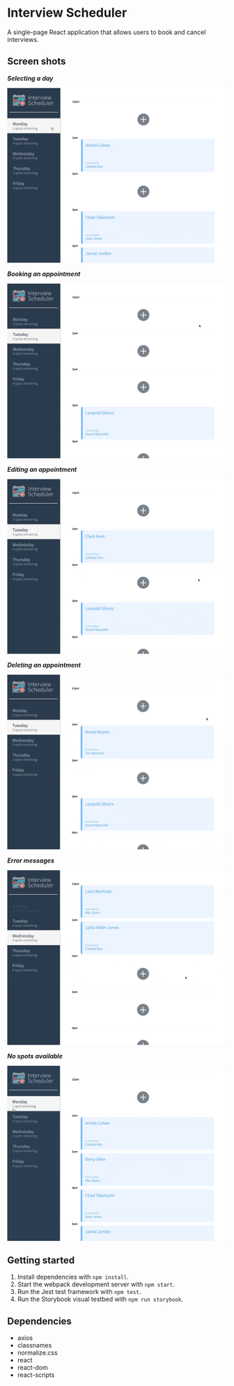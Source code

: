# Interview Scheduler
A single-page React application that allows users to book and cancel interviews.

## Screen shots

***Selecting a day***

!["Selecting a day"](https://github.com/lilyhabbs/scheduler/blob/master/docs/select-day.gif)

***Booking an appointment***

!["Booking an appointment"](https://github.com/lilyhabbs/scheduler/blob/master/docs/book-appt.gif)

***Editing an appointment***

!["Editing an appointment"](https://github.com/lilyhabbs/scheduler/blob/master/docs/edit-appt.gif)

***Deleting an appointment***

!["Deleting an appointment"](https://github.com/lilyhabbs/scheduler/blob/master/docs/delete-appt.gif)

***Error messages***

!["Error message"](https://github.com/lilyhabbs/scheduler/blob/master/docs/errors.gif)

***No spots available***

!["No spots available"](https://github.com/lilyhabbs/scheduler/blob/master/docs/no-spots.gif)

## Getting started

1. Install dependencies with `npm install`.
2. Start the webpack development server with `npm start`.
3. Run the Jest test framework with `npm test`.
4. Run the Storybook visual testbed with `npm run storybook`.

## Dependencies

- axios
- classnames
- normalize.css
- react
- react-dom
- react-scripts
